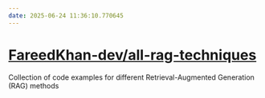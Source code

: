 ```yaml
---
date: 2025-06-24 11:36:10.770645
---
```


# [FareedKhan-dev/all-rag-techniques](https://github.com/FareedKhan-dev/all-rag-techniques)

Collection of code examples for different Retrieval-Augmented Generation (RAG) methods